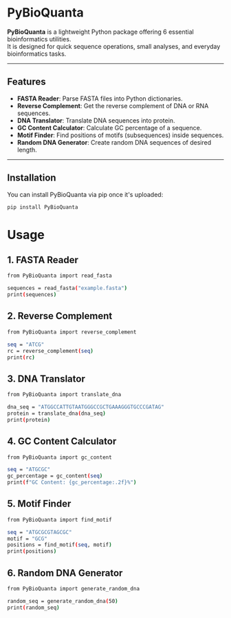 # PyBioQuanta

**PyBioQuanta** is a lightweight Python package offering 6 essential bioinformatics utilities.  
It is designed for quick sequence operations, small analyses, and everyday bioinformatics tasks.

---

## Features

- **FASTA Reader**: Parse FASTA files into Python dictionaries.
- **Reverse Complement**: Get the reverse complement of DNA or RNA sequences.
- **DNA Translator**: Translate DNA sequences into protein.
- **GC Content Calculator**: Calculate GC percentage of a sequence.
- **Motif Finder**: Find positions of motifs (subsequences) inside sequences.
- **Random DNA Generator**: Create random DNA sequences of desired length.

---

## Installation

You can install PyBioQuanta via pip once it's uploaded:

```bash
pip install PyBioQuanta
```


# Usage
## 1. FASTA Reader
```bash
from PyBioQuanta import read_fasta

sequences = read_fasta("example.fasta")
print(sequences)
```

## 2. Reverse Complement

```bash
from PyBioQuanta import reverse_complement

seq = "ATCG"
rc = reverse_complement(seq)
print(rc)
```

## 3. DNA Translator

```bash
from PyBioQuanta import translate_dna

dna_seq = "ATGGCCATTGTAATGGGCCGCTGAAAGGGTGCCCGATAG"
protein = translate_dna(dna_seq)
print(protein)
```


## 4. GC Content Calculator

```bash
from PyBioQuanta import gc_content

seq = "ATGCGC"
gc_percentage = gc_content(seq)
print(f"GC Content: {gc_percentage:.2f}%")

```



## 5. Motif Finder

```bash
from PyBioQuanta import find_motif

seq = "ATGCGCGTAGCGC"
motif = "GCG"
positions = find_motif(seq, motif)
print(positions)
```


## 6. Random DNA Generator

```bash
from PyBioQuanta import generate_random_dna

random_seq = generate_random_dna(50)
print(random_seq)


```